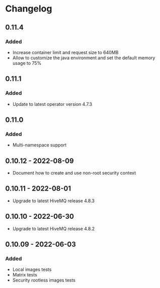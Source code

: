 # Changelog
## 0.11.4
### Added
- Increase container limit and request size to 640MB
- Allow to customize the java environment and set the default memory usage to 75%
## 0.11.1
### Added
- Update to latest operator version 4.7.3
## 0.11.0
### Added 
- Multi-namespace support
## 0.10.12 - 2022-08-09
- Document how to create and use non-root security context
## 0.10.11 - 2022-08-01
- Upgrade to latest HiveMQ release 4.8.3 
## 0.10.10 - 2022-06-30
- Upgrade to latest HiveMQ release 4.8.2
## 0.10.09 - 2022-06-03
### Added
- Local images tests
- Matrix tests
- Security rootless images tests